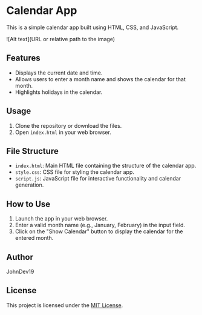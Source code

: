 # Calendar App

This is a simple calendar app built using HTML, CSS, and JavaScript.

![Alt text](URL or relative path to the image)


## Features

- Displays the current date and time.
- Allows users to enter a month name and shows the calendar for that month.
- Highlights holidays in the calendar.

## Usage

1. Clone the repository or download the files.
2. Open `index.html` in your web browser.

## File Structure

- `index.html`: Main HTML file containing the structure of the calendar app.
- `style.css`: CSS file for styling the calendar app.
- `script.js`: JavaScript file for interactive functionality and calendar generation.

## How to Use

1. Launch the app in your web browser.
2. Enter a valid month name (e.g., January, February) in the input field.
3. Click on the "Show Calendar" button to display the calendar for the entered month.

## Author

JohnDev19

## License

This project is licensed under the [MIT License](LICENSE).


